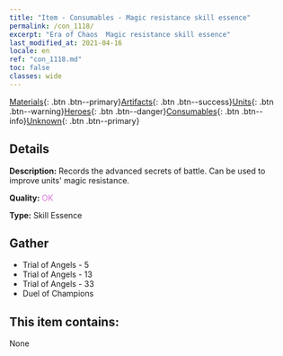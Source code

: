 ```yaml
---
title: "Item - Consumables - Magic resistance skill essence"
permalink: /con_1118/
excerpt: "Era of Chaos  Magic resistance skill essence"
last_modified_at: 2021-04-16
locale: en
ref: "con_1118.md"
toc: false
classes: wide
---
```

 [Materials](/Items/){: .btn .btn--primary}[Artifacts](/Items/Artifacts/){: .btn .btn--success}[Units](/Items/Units/){: .btn .btn--warning}[Heroes](/Items/Heroes/){: .btn .btn--danger}[Consumables](/Items/Consumables/){: .btn .btn--info}[Unknown](/Items/Unknown/){: .btn .btn--primary}

## Details
 **Description:** Records the advanced secrets of battle. Can be used to improve units' magic resistance.

 **Quality:** <span style="color: #DA70D6">OK</span>

 **Type:** Skill Essence

## Gather

*    Trial of Angels - 5 
*    Trial of Angels - 13 
*    Trial of Angels - 33 
*    Duel of Champions 

## This item contains:

  None

